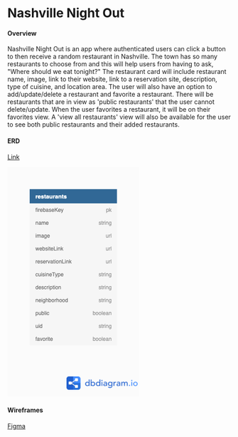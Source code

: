 # Nashville Night Out

#### Overview
Nashville Night Out is an app where authenticated users can click a button to then receive a random restaurant in Nashville. The town has so many restaurants to choose from and this will help users from having to ask, "Where should we eat tonight?" The restaurant card will include restaurant name, image, link to their website, link to a reservation site, description, type of cuisine, and location area. The user will also have an option to add/update/delete a restaurant and favorite a restaurant. There will be restaurants that are in view as 'public restaurants' that the user cannot delete/update. When the user favorites a restaurant, it will be on their favorites view. A 'view all restaurants' view will also be available for the user to see both public restaurants and their added restaurants.

#### ERD
[Link](https://dbdiagram.io/d/60b16368b29a09603d170c69)

![](./src/assets/screenshots/erdUpdate.png)

#### Wireframes
[Figma](https://www.figma.com/file/H11DfKviLNLKtqCrufo2Sz/Nashville-Night-Out?node-id=0%3A1)
